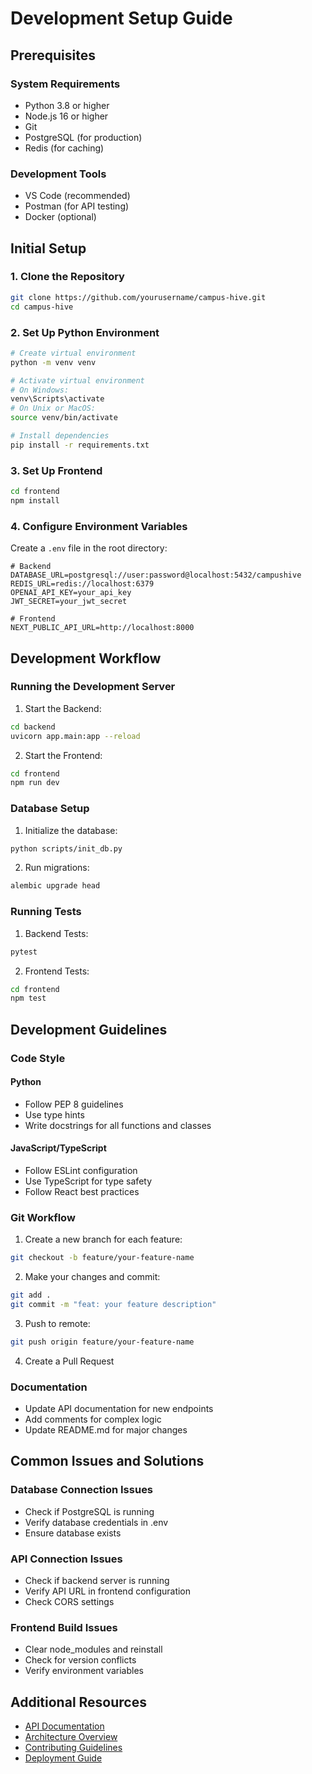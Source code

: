 # Development Setup Guide

## Prerequisites

### System Requirements
- Python 3.8 or higher
- Node.js 16 or higher
- Git
- PostgreSQL (for production)
- Redis (for caching)

### Development Tools
- VS Code (recommended)
- Postman (for API testing)
- Docker (optional)

## Initial Setup

### 1. Clone the Repository
```bash
git clone https://github.com/yourusername/campus-hive.git
cd campus-hive
```

### 2. Set Up Python Environment
```bash
# Create virtual environment
python -m venv venv

# Activate virtual environment
# On Windows:
venv\Scripts\activate
# On Unix or MacOS:
source venv/bin/activate

# Install dependencies
pip install -r requirements.txt
```

### 3. Set Up Frontend
```bash
cd frontend
npm install
```

### 4. Configure Environment Variables
Create a `.env` file in the root directory:
```env
# Backend
DATABASE_URL=postgresql://user:password@localhost:5432/campushive
REDIS_URL=redis://localhost:6379
OPENAI_API_KEY=your_api_key
JWT_SECRET=your_jwt_secret

# Frontend
NEXT_PUBLIC_API_URL=http://localhost:8000
```

## Development Workflow

### Running the Development Server

1. Start the Backend:
```bash
cd backend
uvicorn app.main:app --reload
```

2. Start the Frontend:
```bash
cd frontend
npm run dev
```

### Database Setup

1. Initialize the database:
```bash
python scripts/init_db.py
```

2. Run migrations:
```bash
alembic upgrade head
```

### Running Tests

1. Backend Tests:
```bash
pytest
```

2. Frontend Tests:
```bash
cd frontend
npm test
```

## Development Guidelines

### Code Style

#### Python
- Follow PEP 8 guidelines
- Use type hints
- Write docstrings for all functions and classes

#### JavaScript/TypeScript
- Follow ESLint configuration
- Use TypeScript for type safety
- Follow React best practices

### Git Workflow

1. Create a new branch for each feature:
```bash
git checkout -b feature/your-feature-name
```

2. Make your changes and commit:
```bash
git add .
git commit -m "feat: your feature description"
```

3. Push to remote:
```bash
git push origin feature/your-feature-name
```

4. Create a Pull Request

### Documentation

- Update API documentation for new endpoints
- Add comments for complex logic
- Update README.md for major changes

## Common Issues and Solutions

### Database Connection Issues
- Check if PostgreSQL is running
- Verify database credentials in .env
- Ensure database exists

### API Connection Issues
- Check if backend server is running
- Verify API URL in frontend configuration
- Check CORS settings

### Frontend Build Issues
- Clear node_modules and reinstall
- Check for version conflicts
- Verify environment variables

## Additional Resources

- [API Documentation](../api/README.md)
- [Architecture Overview](./architecture.md)
- [Contributing Guidelines](./contributing.md)
- [Deployment Guide](../deployment/README.md) 